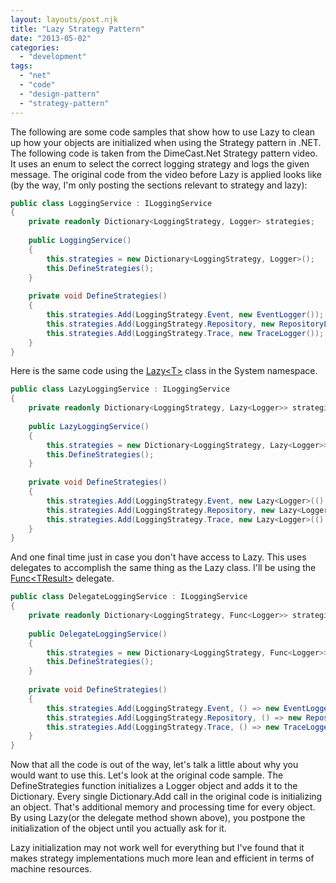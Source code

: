 ```yaml
---
layout: layouts/post.njk
title: "Lazy Strategy Pattern"
date: "2013-05-02"
categories: 
  - "development"
tags: 
  - "net"
  - "code"
  - "design-pattern"
  - "strategy-pattern"
---
```


The following are some code samples that show how to use Lazy to clean up how your objects are initialized when using the Strategy pattern in .NET. The following code is taken from the DimeCast.Net Strategy pattern video. It uses an enum to select the correct logging strategy and logs the given message. The original code from the video before Lazy is applied looks like (by the way, I'm only posting the sections relevant to strategy and lazy):

``` csharp
public class LoggingService : ILoggingService
{
    private readonly Dictionary<LoggingStrategy, Logger> strategies;
 
    public LoggingService()
    {
        this.strategies = new Dictionary<LoggingStrategy, Logger>();
        this.DefineStrategies();
    }
 
    private void DefineStrategies()
    {
        this.strategies.Add(LoggingStrategy.Event, new EventLogger());
        this.strategies.Add(LoggingStrategy.Repository, new RepositoryLogger());
        this.strategies.Add(LoggingStrategy.Trace, new TraceLogger());
    }
}
```

Here is the same code using the [Lazy\<T\>](http://msdn.microsoft.com/en-us/library/dd642331.aspx "Lazy(T) Class") class in the System namespace.

``` csharp
public class LazyLoggingService : ILoggingService
{
    private readonly Dictionary<LoggingStrategy, Lazy<Logger>> strategies;
 
    public LazyLoggingService()
    {
        this.strategies = new Dictionary<LoggingStrategy, Lazy<Logger>>();
        this.DefineStrategies();
    }
 
    private void DefineStrategies()
    {
        this.strategies.Add(LoggingStrategy.Event, new Lazy<Logger>(() => new EventLogger()));
        this.strategies.Add(LoggingStrategy.Repository, new Lazy<Logger>(() => new RepositoryLogger()));
        this.strategies.Add(LoggingStrategy.Trace, new Lazy<Logger>(() => new TraceLogger()));
    }
}
```

And one final time just in case you don't have access to Lazy<T>. This uses delegates to accomplish the same thing as the Lazy<T> class. I'll be using the [Func\<TResult\>](http://msdn.microsoft.com/en-us/library/bb534960.aspx "Func(TResult) Delegate") delegate.

``` csharp
public class DelegateLoggingService : ILoggingService
{
    private readonly Dictionary<LoggingStrategy, Func<Logger>> strategies;
 
    public DelegateLoggingService()
    {
        this.strategies = new Dictionary<LoggingStrategy, Func<Logger>>();
        this.DefineStrategies();
    }
 
    private void DefineStrategies()
    {
        this.strategies.Add(LoggingStrategy.Event, () => new EventLogger());
        this.strategies.Add(LoggingStrategy.Repository, () => new RepositoryLogger());
        this.strategies.Add(LoggingStrategy.Trace, () => new TraceLogger());
    }
}
```

Now that all the code is out of the way, let's talk a little about why you would want to use this. Let's look at the original code sample. The DefineStrategies function initializes a Logger object and adds it to the Dictionary. Every single Dictionary.Add call in the original code is initializing an object. That's additional memory and processing time for every object. By using Lazy(or the delegate method shown above), you postpone the initialization of the object until you actually ask for it.

Lazy initialization may not work well for everything but I've found that it makes strategy implementations much more lean and efficient in terms of machine resources.
